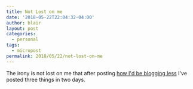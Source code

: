 ```yaml
---
title: Not Lost on me
date: '2018-05-22T22:04:32-04:00'
author: blair
layout: post
categories:
  - personal
tags:
  - micropost
permalink: 2018/05/22/not-lost-on-me
---
```

The irony is not lost on me that after posting [how I'd be blogging less](https://blairmacintyre.me/2018/05/20/daily-blogging) I've posted three things in two days.
